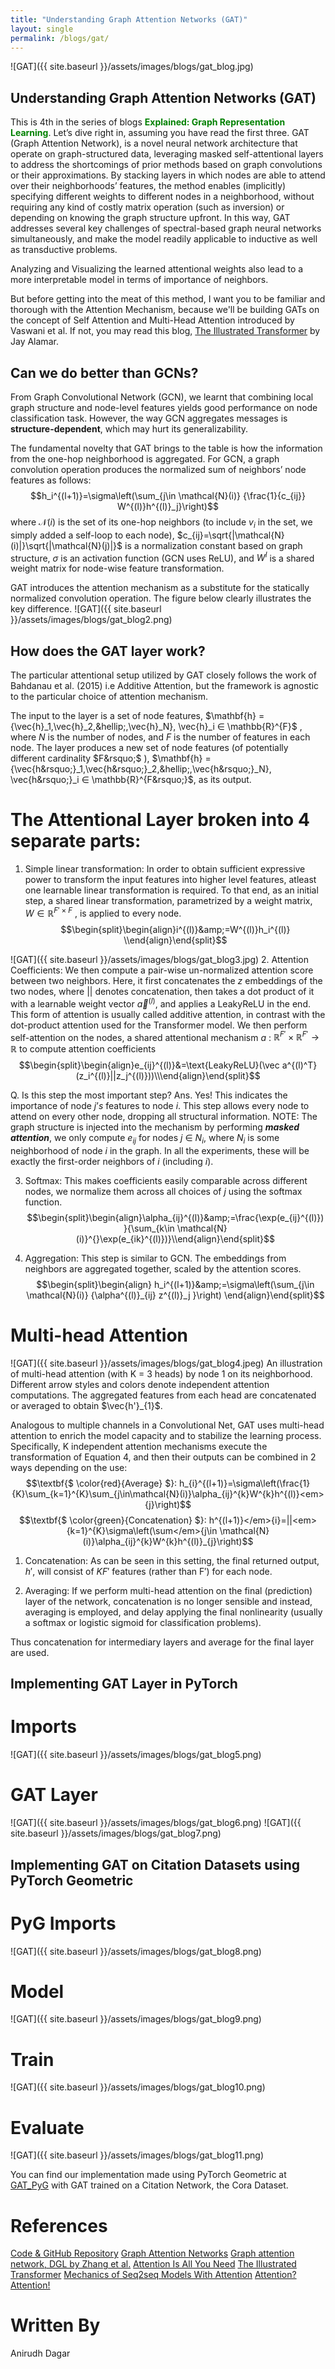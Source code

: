 ```yaml
---
title: "Understanding Graph Attention Networks (GAT)"
layout: single
permalink: /blogs/gat/
---
```

![GAT]({{ site.baseurl }}/assets/images/blogs/gat_blog.jpg)
## Understanding Graph Attention Networks (GAT)
This is 4th in the series of blogs <font color="green"><b>Explained: Graph Representation Learning</b></font>. Let&rsquo;s dive right in, assuming you have read the first three. GAT (Graph Attention Network), is a novel neural network architecture that operate on graph-structured data, leveraging masked self-attentional layers to address the shortcomings of prior methods based on graph convolutions or their approximations. By stacking layers in which nodes are able to attend over their neighborhoods’ features, the method enables (implicitly) specifying different weights to different nodes in a neighborhood, without requiring any kind of costly matrix operation (such as inversion) or depending on knowing the graph structure upfront. In this way, GAT addresses several key challenges of spectral-based graph neural networks simultaneously, and make the model readily applicable to inductive as well as transductive problems.

Analyzing and Visualizing the learned attentional weights also lead to a more interpretable model in terms of importance of neighbors.

But before getting into the meat of this method, I want you to be familiar and thorough with the Attention Mechanism, because we'll be building GATs on the concept of Self Attention and Multi-Head Attention introduced by Vaswani et al. If not, you may read this blog, [The Illustrated Transformer](http://jalammar.github.io/illustrated-transformer/) by Jay Alamar.

## Can we do better than GCNs?
From Graph Convolutional Network (GCN), we learnt that combining local graph structure and node-level features yields good performance on node classification task. However, the way GCN aggregates messages is <b>structure-dependent</b>, which may hurt its generalizability.

The fundamental novelty that GAT brings to the table is how the information from the one-hop neighborhood is aggregated. For GCN, a graph convolution operation produces the normalized sum of neighbors&rsquo; node features as follows:
$$h_i^{(l+1)}=\sigma\left(\sum_{j\in \mathcal{N}(i)} {\frac{1}{c_{ij}} W^{(l)}h^{(l)}_j}\right)$$
where $\mathcal{N}(i)$ is the set of its one-hop neighbors (to include $v_{i}$ in the set, we simply added a self-loop to each node), $c_{ij}=\sqrt{|\mathcal{N}(i)|}\sqrt{|\mathcal{N}(j)|}$ is a normalization constant based on graph structure, $\sigma$ is an activation function (GCN uses ReLU), and $W^{l}$ is a shared weight matrix for node-wise feature transformation.

GAT introduces the attention mechanism as a substitute for the statically normalized convolution operation. The figure below clearly illustrates the key difference.
![GAT]({{ site.baseurl }}/assets/images/blogs/gat_blog2.png)
## How does the GAT layer work?
The particular attentional setup utilized by GAT closely follows the work of Bahdanau et al. (2015) i.e Additive Attention, but the framework is agnostic to the particular choice of attention mechanism.

The input to the layer is a set of node features, $\mathbf{h} = {\vec{h}_1,\vec{h}_2,&hellip;,\vec{h}_N}, \vec{h}_i ∈ \mathbb{R}^{F}$ , where $N$ is the number of nodes, and $F$ is the number of features in each node. The layer produces a new set of node features (of potentially different cardinality $F&rsquo;$ ), $\mathbf{h} = {\vec{h&rsquo;}_1,\vec{h&rsquo;}_2,&hellip;,\vec{h&rsquo;}_N}, \vec{h&rsquo;}_i ∈ \mathbb{R}^{F&rsquo;}$, as its output.

# The Attentional Layer broken into 4 separate parts:
1. Simple linear transformation: In order to obtain sufficient expressive power to transform the input features into higher level features, atleast one learnable linear transformation is required. To that end, as an initial step, a shared linear transformation, parametrized by a weight matrix, $W ∈ \mathbb{R}^{F′×F}$ , is applied to every node.
$$\begin{split}\begin{align}i^{(l)}&amp;=W^{(l)}h_i^{(l)} \\end{align}\end{split}$$

![GAT]({{ site.baseurl }}/assets/images/blogs/gat_blog3.jpg)
2. Attention Coefficients: We then compute a pair-wise un-normalized attention score between two neighbors. Here, it first concatenates the $z$ embeddings of the two nodes, where $||$ denotes concatenation, then takes a dot product of it with a learnable weight vector $\vec a^{(l)}$, and applies a LeakyReLU in the end. This form of attention is usually called additive attention, in contrast with the dot-product attention used for the Transformer model. We then perform self-attention on the nodes, a shared attentional mechanism $a$ : $\mathbb{R}^{F′} × \mathbb{R}^{F′} → \mathbb{R}$ to compute attention coefficients 
$$\begin{split}\begin{align}e_{ij}^{(l)}&=\text{LeakyReLU}(\vec a^{(l)^T}(z_i^{(l)}||z_j^{(l)}))\\\end{align}\end{split}$$

Q. Is this step the most important step?
Ans. Yes! This indicates the importance of node $j’s$ features to node $i$. This step allows every node to attend on every other node, dropping all structural information.
NOTE: The graph structure is injected into the mechanism by performing <b><em>masked attention</em></b>, we only compute $e_{ij}$ for nodes $j$ ∈ $N_{i}$, where $N_{i}$ is some neighborhood of node $i$ in the graph. In all the experiments, these will be exactly the first-order neighbors of $i$ (including $i$).

3. Softmax: This makes coefficients easily comparable across different nodes, we normalize them across all choices of $j$ using the softmax function.
$$\begin{split}\begin{align}\alpha_{ij}^{(l)}&amp;=\frac{\exp(e_{ij}^{(l)})}{\sum_{k\in \mathcal{N}(i)}^{}\exp(e_{ik}^{(l)})}\\end{align}\end{split}$$

4. Aggregation: This step is similar to GCN. The embeddings from neighbors are aggregated together, scaled by the attention scores.
$$\begin{split}\begin{align}
h_i^{(l+1)}&amp;=\sigma\left(\sum_{j\in \mathcal{N}(i)} {\alpha^{(l)}_{ij} z^{(l)}_j }\right)
\end{align}\end{split}$$

# Multi-head Attention
![GAT]({{ site.baseurl }}/assets/images/blogs/gat_blog4.jpeg)
An illustration of multi-head attention (with K = 3 heads) by node 1 on its neighborhood. Different arrow styles and colors denote independent attention computations. The aggregated features from each head are concatenated or averaged to obtain $\vec{h'}_{1}$.

Analogous to multiple channels in a Convolutional Net, GAT uses multi-head attention to enrich the model capacity and to stabilize the learning process. Specifically, K independent attention mechanisms execute the transformation of Equation 4, and then their outputs can be combined in 2 ways depending on the use:
$$\textbf{$ \color{red}{Average} $}: h_{i}^{(l+1)}=\sigma\left(\frac{1}{K}\sum_{k=1}^{K}\sum_{j\in\mathcal{N}(i)}\alpha_{ij}^{k}W^{k}h^{(l)}<em>{j}\right)$$
$$\textbf{$ \color{green}{Concatenation} $}: h^{(l+1)}</em>{i}=||<em>{k=1}^{K}\sigma\left(\sum</em>{j\in \mathcal{N}(i)}\alpha_{ij}^{k}W^{k}h^{(l)}_{j}\right)$$

1. Concatenation: As can be seen in this setting, the final returned output, $h′$, will consist of $KF′$ features (rather than F′) for each node.

2. Averaging: If we perform multi-head attention on the final (prediction) layer of the network, concatenation is no longer sensible and instead, averaging is employed, and delay applying the final nonlinearity (usually a softmax or logistic sigmoid for classification problems).

Thus concatenation for intermediary layers and average for the final layer are used.

## Implementing GAT Layer in PyTorch
# Imports
![GAT]({{ site.baseurl }}/assets/images/blogs/gat_blog5.png)
# GAT Layer
![GAT]({{ site.baseurl }}/assets/images/blogs/gat_blog6.png)
![GAT]({{ site.baseurl }}/assets/images/blogs/gat_blog7.png)
## Implementing GAT on Citation Datasets using PyTorch Geometric
# PyG Imports
![GAT]({{ site.baseurl }}/assets/images/blogs/gat_blog8.png)
# Model
![GAT]({{ site.baseurl }}/assets/images/blogs/gat_blog9.png)
# Train
![GAT]({{ site.baseurl }}/assets/images/blogs/gat_blog10.png)
# Evaluate
![GAT]({{ site.baseurl }}/assets/images/blogs/gat_blog11.png)

You can find our implementation made using PyTorch Geometric at [GAT_PyG](https://github.com/dsgiitr/graph_nets/blob/master/GAT/GAT_PyG.py) with GAT trained on a Citation Network, the Cora Dataset.

# References
[Code & GitHub Repository](https://github.com/dsgiitr/graph_nets)
[Graph Attention Networks](https://arxiv.org/abs/1710.10903)
[Graph attention network, DGL by Zhang et al.](https://docs.dgl.ai/tutorials/models/1_gnn/9_gat.html)
[Attention Is All You Need](https://arxiv.org/pdf/1706.03762.pdf)
[The Illustrated Transformer](http://jalammar.github.io/illustrated-transformer/)
[Mechanics of Seq2seq Models With Attention](https://jalammar.github.io/visualizing-neural-machine-translation-mechanics-of-seq2seq-models-with-attention/)
[Attention? Attention!](https://lilianweng.github.io/lil-log/2018/06/24/attention-attention.html)

# Written By
Anirudh Dagar
